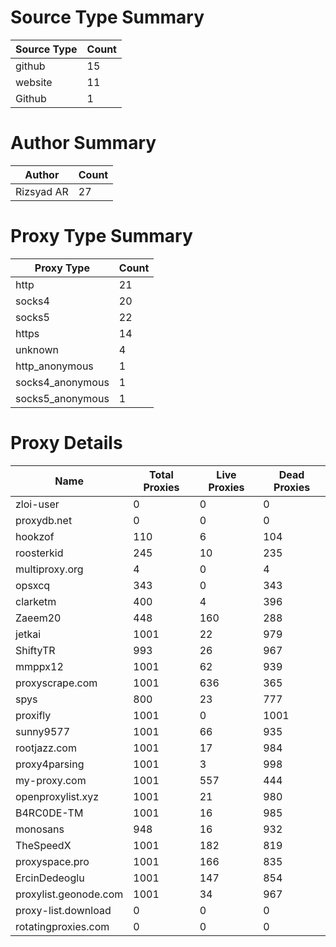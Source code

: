 # Source Type Summary

| Source Type | Count |
|-------------|-------|
| github | 15 |
| website | 11 |
| Github | 1 |


# Author Summary

| Author | Count |
|--------|-------|
| Rizsyad AR | 27 |


# Proxy Type Summary

| Proxy Type | Count |
|------------|-------|
| http | 21 |
| socks4 | 20 |
| socks5 | 22 |
| https | 14 |
| unknown | 4 |
| http_anonymous | 1 |
| socks4_anonymous | 1 |
| socks5_anonymous | 1 |


# Proxy Details

| Name | Total Proxies | Live Proxies | Dead Proxies |
|------|---------------|--------------|---------------|
| zloi-user | 0 | 0 | 0 |
| proxydb.net | 0 | 0 | 0 |
| hookzof | 110 | 6 | 104 |
| roosterkid | 245 | 10 | 235 |
| multiproxy.org | 4 | 0 | 4 |
| opsxcq | 343 | 0 | 343 |
| clarketm | 400 | 4 | 396 |
| Zaeem20 | 448 | 160 | 288 |
| jetkai | 1001 | 22 | 979 |
| ShiftyTR | 993 | 26 | 967 |
| mmppx12 | 1001 | 62 | 939 |
| proxyscrape.com | 1001 | 636 | 365 |
| spys | 800 | 23 | 777 |
| proxifly | 1001 | 0 | 1001 |
| sunny9577 | 1001 | 66 | 935 |
| rootjazz.com | 1001 | 17 | 984 |
| proxy4parsing | 1001 | 3 | 998 |
| my-proxy.com | 1001 | 557 | 444 |
| openproxylist.xyz | 1001 | 21 | 980 |
| B4RC0DE-TM | 1001 | 16 | 985 |
| monosans | 948 | 16 | 932 |
| TheSpeedX | 1001 | 182 | 819 |
| proxyspace.pro | 1001 | 166 | 835 |
| ErcinDedeoglu | 1001 | 147 | 854 |
| proxylist.geonode.com | 1001 | 34 | 967 |
| proxy-list.download | 0 | 0 | 0 |
| rotatingproxies.com | 0 | 0 | 0 |
